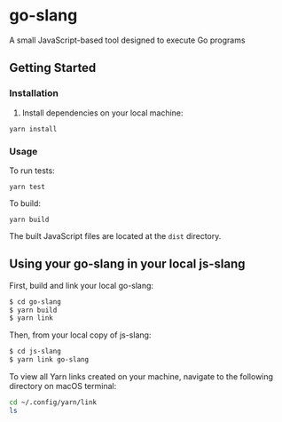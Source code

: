 # go-slang

A small JavaScript-based tool designed to execute Go programs

## Getting Started

### Installation

1. Install dependencies on your local machine:

```
yarn install
```

### Usage

To run tests:
```
yarn test
```

To build:

```
yarn build
```
The built JavaScript files are located at the `dist` directory.

## Using your go-slang in your local js-slang

First, build and link your local go-slang:

```bash
$ cd go-slang
$ yarn build
$ yarn link
```

Then, from your local copy of js-slang:

```bash
$ cd js-slang
$ yarn link go-slang
```

To view all Yarn links created on your machine, navigate to the following directory on macOS terminal:
```bash
cd ~/.config/yarn/link
ls
```
